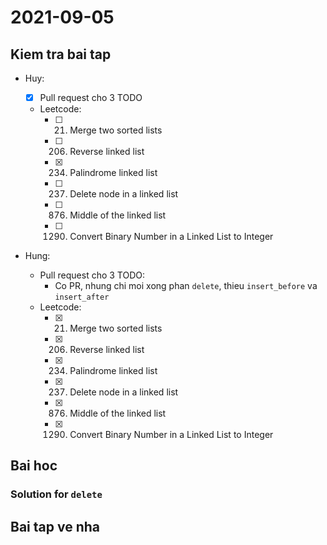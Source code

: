# 2021-09-05

## Kiem tra bai tap

- Huy:

  - [x] Pull request cho 3 TODO
  - Leetcode:
    - [ ] 21. Merge two sorted lists
    - [ ] 206. Reverse linked list
    - [x] 234. Palindrome linked list
    - [ ] 237. Delete node in a linked list
    - [ ] 876. Middle of the linked list
    - [ ] 1290. Convert Binary Number in a Linked List to Integer

- Hung:
  - Pull request cho 3 TODO:
    - Co PR, nhung chi moi xong phan `delete`, thieu `insert_before` va
      `insert_after`
  - Leetcode:
    - [x] 21. Merge two sorted lists
    - [x] 206. Reverse linked list
    - [x] 234. Palindrome linked list
    - [x] 237. Delete node in a linked list
    - [x] 876. Middle of the linked list
    - [x] 1290. Convert Binary Number in a Linked List to Integer

## Bai hoc

### Solution for `delete`

## Bai tap ve nha
